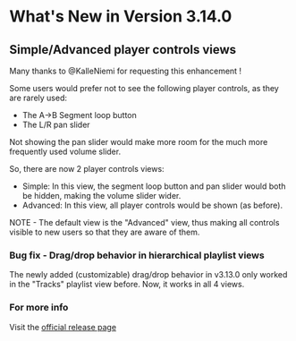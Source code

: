 #  What's New in Version 3.14.0

## Simple/Advanced player controls views

Many thanks to @KalleNiemi for requesting this enhancement !

Some users would prefer not to see the following player controls, as they are rarely used:
* The A->B Segment loop button
* The L/R pan slider

Not showing the pan slider would make more room for the much more frequently used volume slider.

So, there are now 2 player controls views:
* Simple: In this view, the segment loop button and pan slider would both be hidden, making the volume slider wider.
* Advanced: In this view, all player controls would be shown (as before).

NOTE - The default view is the "Advanced" view, thus making all controls visible to new users so that they are aware of them.

### Bug fix - Drag/drop behavior in hierarchical playlist views

The newly added (customizable) drag/drop behavior in v3.13.0 only worked in the "Tracks" playlist view before. Now, it works in all 4 views.

### **For more info**
Visit the [official release page](https://github.com/kartik-venugopal/aural-player/releases/tag/v3.14.0)
